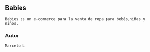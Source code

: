## Babies
    Babies es un e-commerce para la venta de ropa para bebés,niñas y niños.



### Autor

    Marcelo L